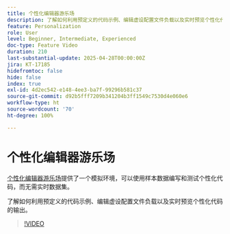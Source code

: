 ```yaml
---
title: 个性化编辑器游乐场
description: 了解如何利用预定义的代码示例、编辑虚设配置文件负载以及实时预览个性化代码的输出。
feature: Personalization
role: User
level: Beginner, Intermediate, Experienced
doc-type: Feature Video
duration: 210
last-substantial-update: 2025-04-28T00:00:00Z
jira: KT-17185
hidefromtoc: false
hide: false
index: true
exl-id: 4d2ec542-e148-4ee3-ba7f-99296b581c37
source-git-commit: d92b5fff7209b341204b3ff1549c7530d4e060e6
workflow-type: ht
source-wordcount: '70'
ht-degree: 100%

---
```


# 个性化编辑器游乐场

[个性化编辑器游乐场](https://experienceleague.adobe.com/zh-hans/apps/journey-optimizer/ajo-personalization#)提供了一个模拟环境，可以使用样本数据编写和测试个性化代码，而无需实时数据集。

了解如何利用预定义的代码示例、编辑虚设配置文件负载以及实时预览个性化代码的输出。

>[!VIDEO](https://video.tv.adobe.com/v/3457868/?learn=on&enablevpops)
